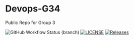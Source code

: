 # Devops-G34
Public Repo for Group 3

![GitHub Workflow Status (branch)](https://img.shields.io/github/actions/workflow/status/brenda-leeCee/Devops-G3/main.yml?branch=master)
[![LICENSE](https://img.shields.io/github/license/brenda-leeCee/sem.svg?style=flat-square)](https://github.com/brenda-leeCee/sem/blob/master/LICENSE)
[![Releases](https://img.shields.io/github/release/brenda-leeCee/sem/all.svg?style=flat-square)](https://github.com/brenda-leeCee/sem/releases)
